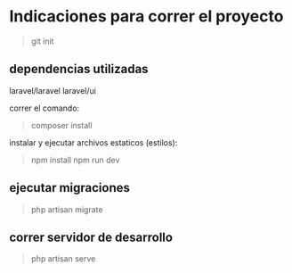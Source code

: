 # Indicaciones para correr el proyecto

> git init

## dependencias utilizadas

laravel/laravel
laravel/ui

correr el comando: 

> composer install

instalar y ejecutar archivos estaticos (estilos):

> npm install 
> npm run dev

## ejecutar migraciones 

> php artisan migrate

## correr servidor de desarrollo

> php artisan serve